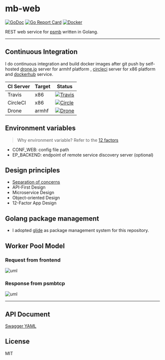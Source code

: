 # mb-web

[![GoDoc](https://godoc.org/github.com/taka-wang/mb-web?status.svg)](http://godoc.org/github.com/taka-wang/mb-web)
[![Go Report Card](https://goreportcard.com/badge/github.com/taka-wang/mb-web)](https://goreportcard.com/report/github.com/taka-wang/mb-web)
[![Docker](https://img.shields.io/badge/docker-ready-brightgreen.svg)](https://hub.docker.com/r/edgepro/mb-web)

REST web service for [psmb](https://github.com/taka-wang/psmb) written in Golang.

---

## Continuous Integration

I do continuous integration and build docker images after git push by self-hosted [drone.io](http://armdrone.cmwang.net) server for armhf platform , [circleci](http://circleci.com) server for x86 platform and [dockerhub](https://hub.docker.com/r/edgepro/mb-web) service.

| CI Server| Target    | Status                                                                                                                                                                     |
|----------|-----------|----------------------------------------------------------------------------------------------------------------------------------|
| Travis   | x86       | [![Travis](https://travis-ci.org/taka-wang/mb-web.svg)](https://travis-ci.org/taka-wang/mb-web)              |
| CircleCI | x86       | [![Circle](https://circleci.com/gh/taka-wang/mb-web.svg?style=shield)](https://circleci.com/gh/taka-wang/mb-web)               |
| Drone    | armhf     | [![Drone](http://armdrone.cmwang.net/api/badges/taka-wang/mb-web/status.svg)](http://armdrone.cmwang.net/taka-wang/mb-web)|

## Environment variables

> Why environment variable? Refer to the [12 factors](http://12factor.net/)

- CONF_WEB: config file path
- EP_BACKEND: endpoint of remote service discovery server (optional)


## Design principles

- [Separation of concerns](https://en.wikipedia.org/wiki/Separation_of_concerns)
- API-First Design
- Microservice Design
- Object-oriented Design
- 12-Factor App Design

## Golang package management

- I adopted [glide](https://glide.sh/) as package management system for this repository.

## Worker Pool Model

### Request from frontend

![uml](http://uml.cmwang.net:8000/plantuml/svg/5Sh13O0W3030LNG0QUBJRIfK848XfGrnU_LzjsRsnGAPb2Mfzd4024uNioOxRP3unagiphSAYZTk4pb2jrgWub0I2DHBU-gNuDgd--a5)

### Response from psmbtcp

![uml](http://uml.cmwang.net:8000/plantuml/svg/5Sh13O0W3030LNG0QUBJRIfK848XfGrnU_LzjsRsnGAPb2Mfzd4024uNioOxRP3unagiphSAYZTk4pb2jrgWub0I2DHBU-gNOEwN--a5)

---

## API Document

[Swagger YAML](docs/swagger.yaml)

## License

MIT

